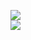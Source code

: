 [![](https://img.shields.io/badge/Made%20With-Github%20Spray-lightgrey.svg?style=for-the-badge&logo=github)](https://github.com/Annihil/github-spray#25844)  
[![](https://i.imgur.com/2DrTn0Z.gif)](https://github.com/Annihil/github-spray)